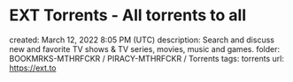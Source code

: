# EXT Torrents - All torrents to all

created: March 12, 2022 8:05 PM (UTC)
description: Search and discuss new and favorite TV shows & TV series, movies, music and games.
folder: BOOKMRKS-MTHRFCKR / PIRACY-MTHRFCKR / Torrents
tags: torrents
url: https://ext.to